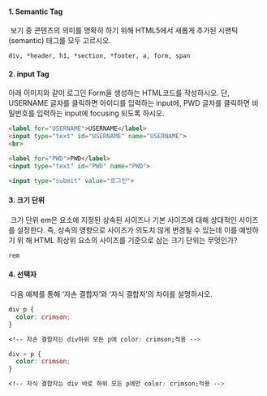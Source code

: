 #### 1. Semantic Tag

​	보기 중 콘텐츠의 의미를 명확히 하기 위해 HTML5에서 새롭게 추가된 시맨틱(semantic) 	태그를 모두 고르시오.

```
div, *header, h1, *section, *footer, a, form, span
```



#### 2. input Tag

아래 이미지와 같이 로그인 Form을 생성하는 HTML코드를 작성하시오. 단, USERNAME 글자를 클릭하면 아이디를 입력하는 input에, PWD 글자를 클릭하면 비밀번호를 입력하는 input에 focusing 되도록 하시오.

```html
<label for="USERNAME">USERNAME</label>
<input type="text" id="USERNAME" name="USERNAME">
<br>

<label for="PWD">PWD</label>
<input type="text" id="PWD" name="PWD">

<input type="submit" value="로그인">
```



#### 3. 크기 단위

​	크기 단위 em은 요소에 지정된 상속된 사이즈나 기본 사이즈에 대해 상대적인 사이즈를 	설정한다. 즉, 상속의 영향으로 사이즈가 의도치 않게 변경될 수 있는데 이를 예방하기 위	해 HTML 최상위 요소의 사이즈를 기준으로 삼는 크기 단위는 무엇인가?

```
rem
```



#### 4. 선택자

​	다음 예제를 통해 ‘자손 결합자’와 ‘자식 결합자’의 차이를 설명하시오.

```css
div p {
  color: crimson;
}

<!-- 자손 결합자는 div하위 모든 p에 color: crimson;적용 -->

div > p {
  color: crimson;
}

<!-- 자식 결합자는 div 바로 하위 모든 p에만 color: crimson;적용 -->
```

